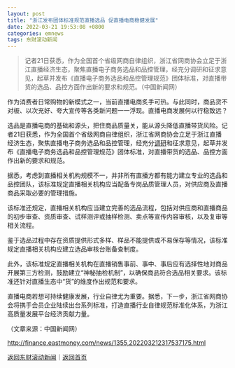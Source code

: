 ```yaml
---
layout: post
title: "浙江发布团体标准规范直播选品 促直播电商稳健发展"
date: 2022-03-21 19:53:08 +0800
categories: emnews
tags: 东财滚动新闻
---
```

> 记者21日获悉，作为全国首个省级网商自律组织，浙江省网商协会立足于浙江直播经济生态，聚焦直播电子商务选品和品控管理，经充分调研和征求意见，起草并发布《直播电子商务选品和品控管理规范》团体标准，对直播带货的选品、品控方面作出新的要求和规范。（中国新闻网）

<p>作为消费者日常购物的新模式之一，当前直播电商炙手可热。与此同时，商品货不对板、以次充好、夸大宣传等各类新问题一一浮现。直播电商发展何以行稳致远？</p>
 <p>选品是直播电商的基础和源头，把住商品质量关，能从源头降低直播带货风险。记者21日获悉，作为全国首个省级网商自律组织，浙江省网商协会立足于浙江直播经济生态，聚焦直播电子商务选品和品控管理，经充分<span id="Info.3274"><a href="http://data.eastmoney.com/jgdy/" class="infokey">调研</a></span>和征求意见，起草并发布《直播电子商务选品和品控管理规范》团体标准，对直播带货的选品、品控方面作出新的要求和规范。</p>
 <p>据悉，考虑到直播相关机构规模不一，并非所有直播方都有能力建立专业的选品和品控团队，该标准规定直播相关机构应当配备专岗品质管理人员，对供应商及直播商品采取必要的管理措施。</p>
 <p>该标准还规定，直播相关机构应当建立完善的选品流程，包括对供应商和直播商品的初步审查、资质审查、试样测评或抽样检测、卖点等宣传内容审核，以及复审等相关流程。</p>
 <p>鉴于选品过程中存在资质提供形式多样、样品不能提供或不易保存等情况，该标准规定直播相关机构应建立选品审核台账备查制度。</p>
 <p>此外，该标准规定直播相关机构在直播销售事前、事中、事后应有选择性地对商品开展第三方检测，鼓励建立“神秘抽检机制”，以确保商品符合选品相关要求。该标准还针对直播生态中“货”的维度作出规范和要求。</p>
 <p>直播电商若想可持续健康发展，行业自律尤为重要。据悉，下一步，浙江省网商协会将携手会员企业陆续出台系列标准，打造直播行业自律规范标准化体系，为浙江高质量发展平台经济贡献力量。</p><p class="em_media">（文章来源：中国新闻网）</p>

<http://finance.eastmoney.com/news/1355,202203212317537175.html>

[返回东财滚动新闻](//finews.withounder.com/emnews/)｜[返回首页](//finews.withounder.com/)